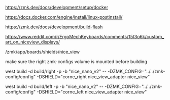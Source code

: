 https://zmk.dev/docs/development/setup/docker

https://docs.docker.com/engine/install/linux-postinstall/

https://zmk.dev/docs/development/build-flash

https://www.reddit.com/r/ErgoMechKeyboards/comments/15t3o6k/custom_art_on_niceview_displays/

/zmk/app/boards/shields/nice_view

make sure the right zmk-configs volume is mounted before building

west build -d build/right -p -b "nice_nano_v2" -- -DZMK_CONFIG="../../zmk-config/config" -DSHIELD="corne_right nice_view_adapter nice_view"

west build -d build/left -p -b "nice_nano_v2" -- -DZMK_CONFIG="../../zmk-config/config" -DSHIELD="corne_left nice_view_adapter nice_view"
